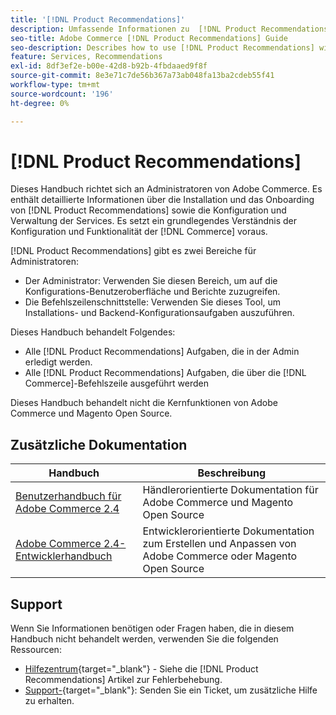 ```yaml
---
title: '[!DNL Product Recommendations]'
description: Umfassende Informationen zu  [!DNL Product Recommendations]  für Adobe Commerce-Administratoren, einschließlich Installation und Onboarding
seo-title: Adobe Commerce [!DNL Product Recommendations] Guide
seo-description: Describes how to use [!DNL Product Recommendations] with Adobe Commerce.
feature: Services, Recommendations
exl-id: 8df3ef2e-b00e-42d8-b92b-4fbdaaed9f8f
source-git-commit: 8e3e71c7de56b367a73ab048fa13ba2cdeb55f41
workflow-type: tm+mt
source-wordcount: '196'
ht-degree: 0%

---
```


# [!DNL Product Recommendations]

Dieses Handbuch richtet sich an Administratoren von Adobe Commerce. Es enthält detaillierte Informationen über die Installation und das Onboarding von [!DNL Product Recommendations] sowie die Konfiguration und Verwaltung der Services. Es setzt ein grundlegendes Verständnis der Konfiguration und Funktionalität der [!DNL Commerce] voraus.

[!DNL Product Recommendations] gibt es zwei Bereiche für Administratoren:

* Der Administrator: Verwenden Sie diesen Bereich, um auf die Konfigurations-Benutzeroberfläche und Berichte zuzugreifen.
* Die Befehlszeilenschnittstelle: Verwenden Sie dieses Tool, um Installations- und Backend-Konfigurationsaufgaben auszuführen.

Dieses Handbuch behandelt Folgendes:

* Alle [!DNL Product Recommendations] Aufgaben, die in der Admin erledigt werden.
* Alle [!DNL Product Recommendations] Aufgaben, die über die [!DNL Commerce]-Befehlszeile ausgeführt werden

Dieses Handbuch behandelt nicht die Kernfunktionen von Adobe Commerce und Magento Open Source.

## Zusätzliche Dokumentation

| Handbuch | Beschreibung |
|------ | ----------- |
| [Benutzerhandbuch für Adobe Commerce 2.4](https://experienceleague.adobe.com/docs/commerce.html?lang=de) | Händlerorientierte Dokumentation für Adobe Commerce und Magento Open Source |
| [Adobe Commerce 2.4-Entwicklerhandbuch](https://developer.adobe.com/commerce/docs) | Entwicklerorientierte Dokumentation zum Erstellen und Anpassen von Adobe Commerce oder Magento Open Source |

## Support

Wenn Sie Informationen benötigen oder Fragen haben, die in diesem Handbuch nicht behandelt werden, verwenden Sie die folgenden Ressourcen:

* [Hilfezentrum](https://experienceleague.adobe.com/docs/commerce-knowledge-base/kb/help-center-guide/magento-help-center-user-guide.html?lang=de#submit-tickets){target="_blank"} - Siehe die [!DNL Product Recommendations] Artikel zur Fehlerbehebung.
* [Support-](https://experienceleague.adobe.com/docs/commerce-knowledge-base/kb/help-center-guide/magento-help-center-user-guide.html?lang=de#submit-ticket){target="_blank"}: Senden Sie ein Ticket, um zusätzliche Hilfe zu erhalten.
